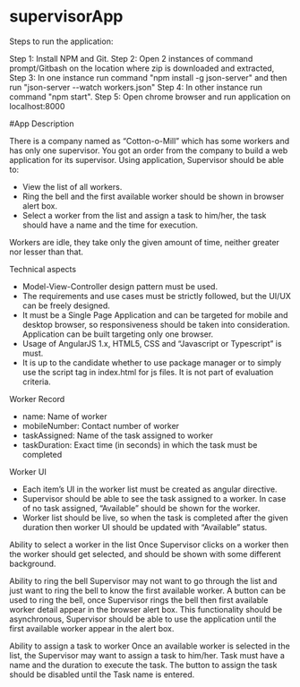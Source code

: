 # supervisorApp



Steps to run the application:

Step 1: Install NPM and Git.
Step 2: Open 2 instances of command prompt/Gitbash on the location where zip is downloaded and extracted,
Step 3: In one instance run command "npm install -g json-server" and then run "json-server --watch workers.json"
Step 4: In other instance run command "npm start".
Step 5: Open chrome browser and run application on localhost:8000



#App Description

There is a company named as “Cotton-o-Mill” which has some workers and has only one supervisor.
You got an order from the company to build a web application for its supervisor.
Using application, Supervisor should be able to:

- View the list of all workers.
- Ring the bell and the first available worker should be shown in browser alert box.
- Select a worker from the list and assign a task to him/her, the task should have a name and the time for execution.

Workers are idle, they take only the given amount of time, neither greater nor lesser than that.


Technical aspects
- Model-View-Controller design pattern must be used.
- The requirements and use cases must be strictly followed, but the UI/UX can be freely designed.
- It must be a Single Page Application and can be targeted for mobile and desktop browser, so responsiveness should be taken into consideration. Application can be built targeting only one browser.
- Usage of AngularJS 1.x, HTML5, CSS and “Javascript or Typescript” is must.
- It is up to the candidate whether to use package manager or to simply use the script tag in index.html for js files. It is not part of evaluation criteria.


Worker Record
- name: Name of worker
- mobileNumber: Contact number of worker
- taskAssigned: Name of the task assigned to worker
- taskDuration: Exact time (in seconds) in which the task must be completed


Worker UI
- Each item’s UI in the worker list must be created as angular directive.
- Supervisor should be able to see the task assigned to a worker. In case of no task assigned, “Available” should be shown for the worker.
- Worker list should be live, so when the task is completed after the given duration then worker UI should be updated with “Available” status.


Ability to select a worker in the list
Once Supervisor clicks on a worker then the worker should get selected, and should be shown with some different background.


Ability to ring the bell
Supervisor may not want to go through the list and just want to ring the bell to know the first available worker. A button can be used to ring the bell, once Supervisor rings the bell then first available worker detail appear in the browser alert box.
This functionality should be asynchronous, Supervisor should be able to use the application until the first available worker appear in the alert box.


Ability to assign a task to worker
Once an available worker is selected in the list, the Supervisor may want to assign a task to him/her. Task must have a name and the duration to execute the task. The button to assign the task should be disabled until the Task name is entered.
